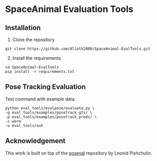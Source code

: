 # SpaceAnimal Evaluation Tools

## Installation
1. Clone the repository
```
git clone https://github.com/Alioth2000/SpaceAnimal-EvalTools.git
```
2. Install the requirements
```
cd SpaceAnimal-EvalTools
pip install -r requirements.txt
```

## Pose Tracking Evaluation
Test command with example data:
```
python eval_tools/evalpose/evaluate.py \
-g eval_tools/examples/posetrack_gts/ \
-p eval_tools/examples/posetrack_preds/ \
-c worm
-o eval_tools/out
```

## Acknowledgement
This work is built on top of the [poseval](https://github.com/leonid-pishchulin/poseval) repository by Leonid Pishchulin.